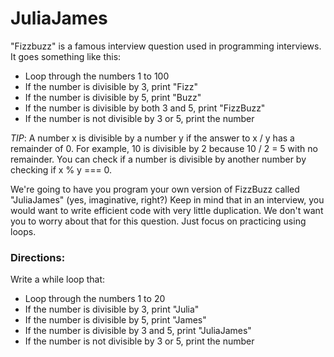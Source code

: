 # JuliaJames
"Fizzbuzz" is a famous interview question used in programming interviews. It goes something like this:  
- Loop through the numbers 1 to 100
- If the number is divisible by 3, print "Fizz"
- If the number is divisible by 5, print "Buzz"
- If the number is divisible by both 3 and 5, print "FizzBuzz"
- If the number is not divisible by 3 or 5, print the number

*TIP*: A number x is divisible by a number y if the answer to x / y has a remainder of 0. For example, 10 is divisible by 2 because 10 / 2 = 5 with no remainder. You can check if a number is divisible by another number by checking if x % y === 0.  
  
We're going to have you program your own version of FizzBuzz called "JuliaJames" (yes, imaginative, right?) Keep in mind that in an interview, you would want to write efficient code with very little duplication. We don't want you to worry about that for this question. Just focus on practicing using loops.  
   
### Directions:
Write a while loop that:
- Loop through the numbers 1 to 20
- If the number is divisible by 3, print "Julia"
- If the number is divisible by 5, print "James"
- If the number is divisible by 3 and 5, print "JuliaJames"
- If the number is not divisible by 3 or 5, print the number
